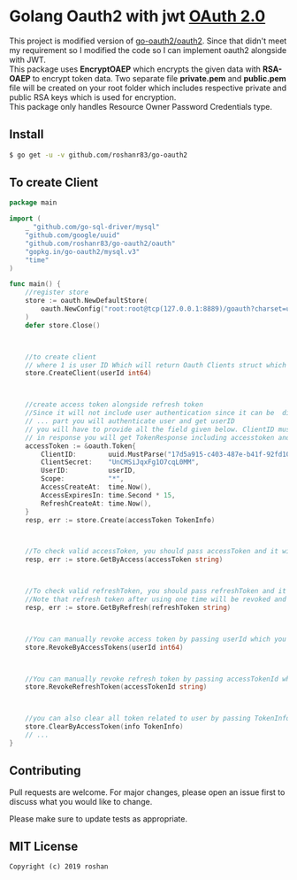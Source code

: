 # Golang Oauth2 with jwt [OAuth 2.0](https://github.com/roshanr83/go-oauth2)


This project is modified version of [go-oauth2/oauth2](https://github.com/go-oauth2/oauth2). Since that didn't meet my requirement so I modified the code so I can implement oauth2 alongside with JWT.
<br>
This package uses <b>EncryptOAEP</b> which encrypts the given data with <b>RSA-OAEP</b> to encrypt token data. Two separate file <b>private.pem</b> and <b>public.pem</b> file will be created on your root folder which includes respective private and public RSA keys which is used for encryption.
<br>
This package only handles Resource Owner Password Credentials type.

## Install

``` bash
$ go get -u -v github.com/roshanr83/go-oauth2
```

## To create Client

``` go
package main

import (
	_ "github.com/go-sql-driver/mysql"
	"github.com/google/uuid"
	"github.com/roshanr83/go-oauth2/oauth"
	"gopkg.in/go-oauth2/mysql.v3"
	"time"
)

func main() {
	//register store
	store := oauth.NewDefaultStore(
		oauth.NewConfig("root:root@tcp(127.0.0.1:8889)/goauth?charset=utf8&parseTime=True&loc=Local"),
	)
	defer store.Close()



	//to create client
	// where 1 is user ID Which will return Oauth Clients struct which include client id and secret whic is later used to validate client credentials
	store.CreateClient(userId int64)



	//create access token alongside refresh token
	//Since it will not include user authentication since it can be  different for everyone you will have to authenticate user and pass user id to Token struct.
	// ... part you will authenticate user and get userID
	// you will have to provide all the field given below. ClientID must be  valid uuid. AccessExpiresIn is required to mark expiration time.
	// in response you will get TokenResponse including accesstoken and refeshtoken.
	accessToken := &oauth.Token{
		ClientID:        uuid.MustParse("17d5a915-c403-487e-b41f-92fd1074bd30"),
		ClientSecret:    "UnCMSiJqxFg1O7cqL0MM",
		UserID:          userID,
		Scope:           "*",
		AccessCreateAt:  time.Now(),
		AccessExpiresIn: time.Second * 15,
		RefreshCreateAt: time.Now(),
	}
	resp, err := store.Create(accessToken TokenInfo)



	//To check valid accessToken, you should pass accessToken and it will check if it is valid accesstoken including if it is valid and non revoked. If it is valid in response it will return AccessTokens data correspond to that token
	resp, err := store.GetByAccess(accessToken string)



	//To check valid refreshToken, you should pass refreshToken and it will check if it is valid refreshToken including if it is valid and non revoked and if it;s related accessToken is already revoked or not. If it is valid in response it will return AccessTokens data correspond to that token.
	//Note that refresh token after using one time will be revoked and cannot be used again
	resp, err := store.GetByRefresh(refreshToken string)



	//You can manually revoke access token by passing userId which you can get from valid token info
	store.RevokeByAccessTokens(userId int64)



	//You can manually revoke refresh token by passing accessTokenId which you can get from valid token info
	store.RevokeRefreshToken(accessTokenId string)



	//you can also clear all token related to user by passing TokenInfo from valid token
	store.ClearByAccessToken(info TokenInfo)
	// ...
}


```

## Contributing
Pull requests are welcome. For major changes, please open an issue first to discuss what you would like to change.

Please make sure to update tests as appropriate.


## MIT License

```
Copyright (c) 2019 roshan
```

